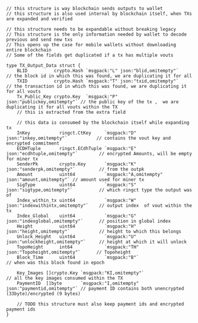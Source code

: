 ```
// this structure is way blockchain sends outputs to wallet
// this structure is also used internal by blockchain itself, when TXs are expanded and verified

// this structure needs to be expandable without breaking legacy
// This structure is the only information needed by wallet to decode previous and send new txs
// This opens up the case for mobile wallets without downloading entire blockchain
// Some of the fields get duplicated if a tx has multiple vouts
```

    type TX_Output_Data struct {
        BLID          crypto.Hash `msgpack:"L" json:"blid,omitempty"`       // the block id in which this was found, we are duplicating it for all
        TXID          crypto.Hash `msgpack:"T" json:"txid,omitempty"`       // the transaction id in which this was found, we are duplicating it for all vouts
        Tx_Public_Key crypto.Key  `msgpack:"P"  json:"publickey,omitempty"` // the public key of the tx ,  we are duplicating it for all vouts within the TX
        // this is extracted from the extra field

        // this data is consumed by the blockchain itself while expanding tx
        InKey           ringct.CtKey     `msgpack:"D"  json:"inkey,omitempty"`           // contains the vout key and encrypted commitment
        ECDHTuple       ringct.ECdhTuple `msgpack:"E" json:"ecdhtuple,omitempty"`        // encrypted Amounts, will be empty for miner tx
        SenderPk        crypto.Key       `msgpack:"K" json:"senderpk,omitempty"`         // from the outpk
        Amount          uint64           `msgpack:"A,omitempty" json:"amount,omitempty"` // amount used for miner tx
        SigType         uint64           `msgpack:"S" json:"sigtype,omitempty"`          // which ringct type the output was of
        Index_within_tx uint64           `msgpack:"W" json:"indexwithintx,omitempty"`    // output index  of vout within the tx
        Index_Global    uint64           `msgpack:"G" json:"indexglobal,omitempty"`      // position in global index
        Height          uint64           `msgpack:"H" json:"height,omitempty"`           // height to which this belongs
        Unlock_Height   uint64           `msgpack:"U" json:"unlockheight,omitempty"`     // height at which it will unlock
        TopoHeight      int64            `msgpack:"TH" json:"Topoheight,omitempty"`      // Topoheight
        Block_Time      uint64           `msgpack:"B"`                                   // when was this block found in epoch

        Key_Images []crypto.Key `msgpack:"KI,omitempty"`                           // all the key images consumed within the TX
        PaymentID  []byte       `msgpack:"I,omitempty" json:"paymentid,omitempty"` // payment ID contains both unencrypted (33byte)/encrypted (9 bytes)

        // TODO this structure must also keep payment ids and encrypted payment ids
    }



